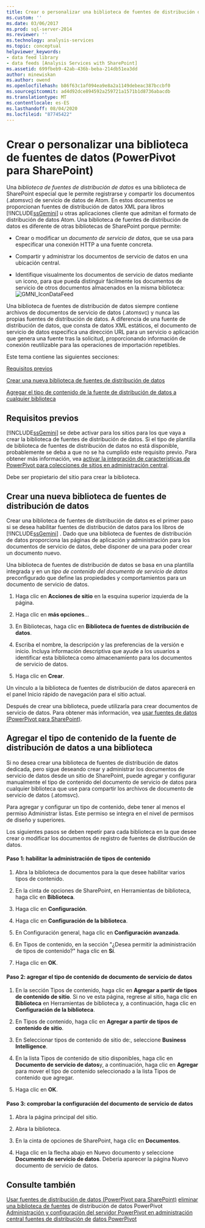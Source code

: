 ```yaml
---
title: Crear o personalizar una biblioteca de fuentes de distribución de datos (PowerPivot para SharePoint) | Microsoft Docs
ms.custom: ''
ms.date: 03/06/2017
ms.prod: sql-server-2014
ms.reviewer: ''
ms.technology: analysis-services
ms.topic: conceptual
helpviewer_keywords:
- data feed library
- data feeds [Analysis Services with SharePoint]
ms.assetid: 699fbeb9-42ab-436b-beba-214db51ea3dd
author: minewiskan
ms.author: owend
ms.openlocfilehash: b86f63c1af094ea9e8a2a1149debeac387bccbf0
ms.sourcegitcommit: ad4d92dce894592a259721a1571b1d8736abacdb
ms.translationtype: MT
ms.contentlocale: es-ES
ms.lasthandoff: 08/04/2020
ms.locfileid: "87745422"
---
```

# <a name="create-or-customize-a-data-feed-library-powerpivot-for-sharepoint"></a>Crear o personalizar una biblioteca de fuentes de datos (PowerPivot para SharePoint)
  Una *biblioteca de fuentes de distribución de datos* es una biblioteca de SharePoint especial que le permite registrarse y compartir los documentos (.atomsvc) de servicio de datos de Atom. En estos documentos se proporcionan fuentes de distribución de datos XML para libros [!INCLUDE[ssGemini](../../includes/ssgemini-md.md)] u otras aplicaciones cliente que admitan el formato de distribución de datos Atom. Una biblioteca de fuentes de distribución de datos es diferente de otras bibliotecas de SharePoint porque permite:

-   Crear o modificar un *documento de servicio de datos*, que se usa para especificar una conexión HTTP a una fuente concreta.

-   Compartir y administrar los documentos de servicio de datos en una ubicación central.

-   Identifique visualmente los documentos de servicio de datos mediante un icono, para que pueda distinguir fácilmente los documentos de servicio de otros documentos almacenados en la misma biblioteca: ![GMNI_IconDataFeed](../media/gmni-icondatafeed.gif "GMNI_IconDataFeed")

 Una biblioteca de fuentes de distribución de datos siempre contiene archivos de documentos de servicio de datos (.atomsvc) y nunca las propias fuentes de distribución de datos. A diferencia de una fuente de distribución de datos, que consta de datos XML estáticos, el documento de servicio de datos especifica una dirección URL para un servicio o aplicación que genera una fuente tras la solicitud, proporcionando información de conexión reutilizable para las operaciones de importación repetibles.

 Este tema contiene las siguientes secciones:

 [Requisitos previos](#prereq)

 [Crear una nueva biblioteca de fuentes de distribución de datos](#createlib)

 [Agregar el tipo de contenido de la fuente de distribución de datos a cualquier biblioteca](#addtolib)

##  <a name="prerequisites"></a><a name="prereq"></a> Requisitos previos
 [!INCLUDE[ssGemini](../../includes/ssgemini-md.md)] se debe activar para los sitios para los que vaya a crear la biblioteca de fuentes de distribución de datos. Si el tipo de plantilla de biblioteca de fuentes de distribución de datos no está disponible, probablemente se deba a que no se ha cumplido este requisito previo. Para obtener más información, vea [activar la integración de características de PowerPivot para colecciones de sitios en administración central](activate-power-pivot-integration-for-site-collections-in-ca.md).

 Debe ser propietario del sitio para crear la biblioteca.

##  <a name="create-a-new-data-feed-library"></a><a name="createlib"></a> Crear una nueva biblioteca de fuentes de distribución de datos
 Crear una biblioteca de fuentes de distribución de datos es el primer paso si se desea habilitar fuentes de distribución de datos para los libros de [!INCLUDE[ssGemini](../../includes/ssgemini-md.md)] . Dado que una biblioteca de fuentes de distribución de datos proporciona las páginas de aplicación y administración para los documentos de servicio de datos, debe disponer de una para poder crear un documento nuevo.

 Una biblioteca de fuentes de distribución de datos se basa en una plantilla integrada y en un *tipo de contenido del documento de servicio de datos* preconfigurado que define las propiedades y comportamientos para un documento de servicio de datos.

1.  Haga clic en **Acciones de sitio** en la esquina superior izquierda de la página.

2.  Haga clic en **más opciones**...

3.  En Bibliotecas, haga clic en **Biblioteca de fuentes de distribución de datos**.

4.  Escriba el nombre, la descripción y las preferencias de la versión e inicio. Incluya información descriptiva que ayude a los usuarios a identificar esta biblioteca como almacenamiento para los documentos de servicio de datos.

5.  Haga clic en **Crear**.

 Un vínculo a la biblioteca de fuentes de distribución de datos aparecerá en el panel Inicio rápido de navegación para el sitio actual.

 Después de crear una biblioteca, puede utilizarla para crear documentos de servicio de datos. Para obtener más información, vea [usar fuentes de datos &#40;PowerPivot para SharePoint&#41;](use-data-feeds-power-pivot-for-sharepoint.md).

##  <a name="add-the-data-feed-content-type-to-any-library"></a><a name="addtolib"></a> Agregar el tipo de contenido de la fuente de distribución de datos a una biblioteca
 Si no desea crear una biblioteca de fuentes de distribución de datos dedicada, pero sigue deseando crear y administrar los documentos de servicio de datos desde un sitio de SharePoint, puede agregar y configurar manualmente el tipo de contenido del documento de servicio de datos para cualquier biblioteca que use para compartir los archivos de documento de servicio de datos (.atomsvc).

 Para agregar y configurar un tipo de contenido, debe tener al menos el permiso Administrar listas. Este permiso se integra en el nivel de permisos de diseño y superiores.

 Los siguientes pasos se deben repetir para cada biblioteca en la que desee crear o modificar los documentos de registro de fuentes de distribución de datos.

#### <a name="step-1-enable-content-type-management"></a>Paso 1: habilitar la administración de tipos de contenido

1.  Abra la biblioteca de documentos para la que desee habilitar varios tipos de contenido.

2.  En la cinta de opciones de SharePoint, en Herramientas de biblioteca, haga clic en **Biblioteca**.

3.  Haga clic en **Configuración**.

4.  Haga clic en **Configuración de la biblioteca**.

5.  En Configuración general, haga clic en **Configuración avanzada**.

6.  En Tipos de contenido, en la sección "¿Desea permitir la administración de tipos de contenido?" haga clic en **Sí**.

7.  Haga clic en **OK**.

#### <a name="step-2-add-the-data-service-document-content-type"></a>Paso 2: agregar el tipo de contenido de documento de servicio de datos

1.  En la sección Tipos de contenido, haga clic en **Agregar a partir de tipos de contenido de sitio**. Si no ve esta página, regrese al sitio, haga clic en **Biblioteca** en Herramientas de biblioteca y, a continuación, haga clic en **Configuración de la biblioteca**.

2.  En Tipos de contenido, haga clic en **Agregar a partir de tipos de contenido de sitio**.

3.  En Seleccionar tipos de contenido de sitio de:, seleccione **Business Intelligence**.

4.  En la lista Tipos de contenido de sitio disponibles, haga clic en **Documento de servicio de datos**y, a continuación, haga clic en **Agregar** para mover el tipo de contenido seleccionado a la lista Tipos de contenido que agregar.

5.  Haga clic en **OK**.

#### <a name="step-3-verify-data-service-document-configuration"></a>Paso 3: comprobar la configuración del documento de servicio de datos

1.  Abra la página principal del sitio.

2.  Abra la biblioteca.

3.  En la cinta de opciones de SharePoint, haga clic en **Documentos**.

4.  Haga clic en la flecha abajo en Nuevo documento y seleccione **Documento de servicio de datos**. Debería aparecer la página Nuevo documento de servicio de datos.

## <a name="see-also"></a>Consulte también
 [Usar fuentes de distribución de datos &#40;PowerPivot para SharePoint&#41;](use-data-feeds-power-pivot-for-sharepoint.md) [eliminar una biblioteca de fuentes](delete-a-power-pivot-data-feed-library.md) de distribución de datos PowerPivot [Administración y configuración del servidor PowerPivot en administración central fuentes de distribución de](power-pivot-server-administration-and-configuration-in-central-administration.md) [datos PowerPivot](power-pivot-data-feeds.md)


